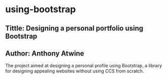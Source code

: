 # using-bootstrap
## Tittle: Designing a personal portfolio using Bootstrap
## Author: Anthony Atwine 

The project aimed at designing a personal profile using Bootstrap, a library for designing appealing websites without using CCS from scratch. 


